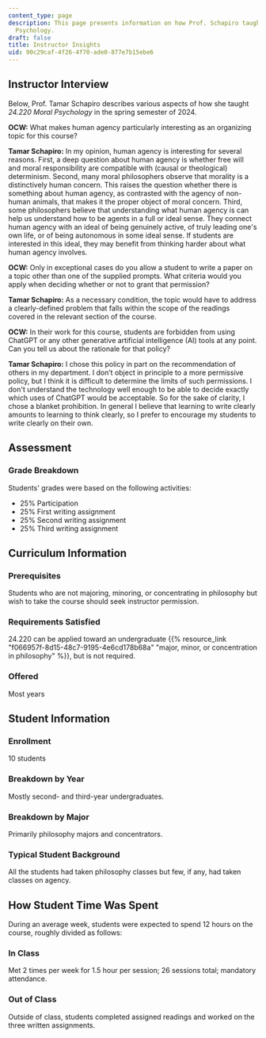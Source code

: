 ```yaml
---
content_type: page
description: This page presents information on how Prof. Schapiro taught 24.220 Moral
  Psychology.
draft: false
title: Instructor Insights
uid: 90c29caf-4f26-4f70-ade0-877e7b15ebe6
---
```

## Instructor Interview

Below, Prof. Tamar Schapiro describes various aspects of how she taught *24.220 Moral Psychology* in the spring semester of 2024.

**OCW:** What makes human agency particularly interesting as an organizing topic for this course? 

**Tamar Schapiro:** In my opinion, human agency is interesting for several reasons. First, a deep question about human agency is whether free will and moral responsibility are compatible with (causal or theological) determinism. Second, many moral philosophers observe that morality is a distinctively human concern. This raises the question whether there is something about human agency, as contrasted with the agency of non-human animals, that makes it the proper object of moral concern. Third, some philosophers believe that understanding what human agency is can help us understand how to be agents in a full or ideal sense. They connect human agency with an ideal of being genuinely active, of truly leading one's own life, or of being autonomous in some ideal sense. If students are interested in this ideal, they may benefit from thinking harder about what human agency involves.

**OCW:** Only in exceptional cases do you allow a student to write a paper on a topic other than one of the supplied prompts. What criteria would you apply when deciding whether or not to grant that permission?

**Tamar Schapiro:** As a necessary condition, the topic would have to address a clearly-defined problem that falls within the scope of the readings covered in the relevant section of the course.

**OCW:** In their work for this course, students are forbidden from using ChatGPT or any other generative artificial intelligence (AI) tools at any point. Can you tell us about the rationale for that policy?

**Tamar Schapiro:** I chose this policy in part on the recommendation of others in my department. I don’t object in principle to a more permissive policy, but I think it is difficult to determine the limits of such permissions. I don't understand the technology well enough to be able to decide exactly which uses of ChatGPT would be acceptable. So for the sake of clarity, I chose a blanket prohibition. In general I believe that learning to write clearly amounts to learning to think clearly, so I prefer to encourage my students to write clearly on their own.

## Assessment

### Grade Breakdown

Students' grades were based on the following activities:

- 25% Participation
- 25% First writing assignment
- 25% Second writing assignment
- 25% Third writing assignment

## Curriculum Information

### Prerequisites

Students who are not majoring, minoring, or concentrating in philosophy but wish to take the course should seek instructor permission.

### Requirements Satisfied

24.220 can be applied toward an undergraduate {{% resource_link "f066957f-8d15-48c7-9195-4e6cd178b68a" "major, minor, or concentration in philosophy" %}}, but is not required.

### Offered

Most years

## Student Information

### Enrollment

10 students

### Breakdown by Year

Mostly second- and third-year undergraduates.

### Breakdown by Major

Primarily philosophy majors and concentrators.

### Typical Student Background

All the students had taken philosophy classes but few, if any, had taken classes on agency.

## How Student Time Was Spent

During an average week, students were expected to spend 12 hours on the course, roughly divided as follows:

### In Class

Met 2 times per week for 1.5 hour per session; 26 sessions total; mandatory attendance.

### Out of Class

Outside of class, students completed assigned readings and worked on the three written assignments.